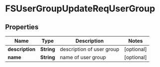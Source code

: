 # FSUserGroupUpdateReqUserGroup

## Properties
Name | Type | Description | Notes
------------ | ------------- | ------------- | -------------
**description** | **String** | description of user group |  [optional]
**name** | **String** | name of user group |  [optional]
